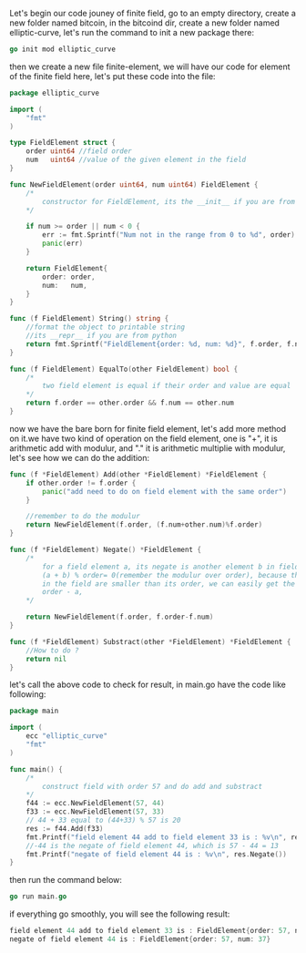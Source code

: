 Let's begin our code jouney of finite field, go to an empty directory, create a new folder named bitcoin, in the bitcoind dir, create a new 
folder named elliptic-curve, let's run the command to init a new package there:
```go
go init mod elliptic_curve
```

then we create a new file finite-element, we will have our code for  element of the finite field here, let's put these code into the file:
```go
package elliptic_curve

import (
	"fmt"
)

type FieldElement struct {
	order uint64 //field order
	num   uint64 //value of the given element in the field
}

func NewFieldElement(order uint64, num uint64) FieldElement {
	/*
		constructor for FieldElement, its the __init__ if you are from python
	*/

	if num >= order || num < 0 {
		err := fmt.Sprintf("Num not in the range from 0 to %d", order)
		panic(err)
	}

	return FieldElement{
		order: order,
		num:   num,
	}
}

func (f FieldElement) String() string {
	//format the object to printable string
	//its __repr__ if you are from python
	return fmt.Sprintf("FieldElement{order: %d, num: %d}", f.order, f.num)
}

func (f FieldElement) EqualTo(other FieldElement) bool {
	/*
		two field element is equal if their order and value are equal
	*/
	return f.order == other.order && f.num == other.num
}

```

now we have the bare born for finite field element, let's add more method on it.we have two kind of operation on the field element, one is "+", it is arithmetic add with modulur, and "." it is arithmetic multiplie with modulur, let's see how we can do the addition:
```go
func (f *FieldElement) Add(other *FieldElement) *FieldElement {
	if other.order != f.order {
		panic("add need to do on field element with the same order")
	}

	//remember to do the modulur
	return NewFieldElement(f.order, (f.num+other.num)%f.order)
}

func (f *FieldElement) Negate() *FieldElement {
	/*
		for a field element a, its negate is another element b in field such that
		(a + b) % order= 0(remember the modulur over order), because the value of element
		in the field are smaller than its order, we can easily get the negate of a by
		order - a,
	*/

	return NewFieldElement(f.order, f.order-f.num)
}

func (f *FieldElement) Substract(other *FieldElement) *FieldElement {
	//How to do ?
	return nil
}

```

let's call the above code to check for result, in main.go have the code like following:
```go
package main

import (
	ecc "elliptic_curve"
	"fmt"
)

func main() {
	/*
		construct field with order 57 and do add and substract
	*/
	f44 := ecc.NewFieldElement(57, 44)
	f33 := ecc.NewFieldElement(57, 33)
	// 44 + 33 equal to (44+33) % 57 is 20
	res := f44.Add(f33)
	fmt.Printf("field element 44 add to field element 33 is : %v\n", res)
	//-44 is the negate of field element 44, which is 57 - 44 = 13
	fmt.Printf("negate of field element 44 is : %v\n", res.Negate())
}
```
then run the command below:
```go
go run main.go
```
if everything go smoothly, you will see the following result:
```go
field element 44 add to field element 33 is : FieldElement{order: 57, num: 20}
negate of field element 44 is : FieldElement{order: 57, num: 37}
```
